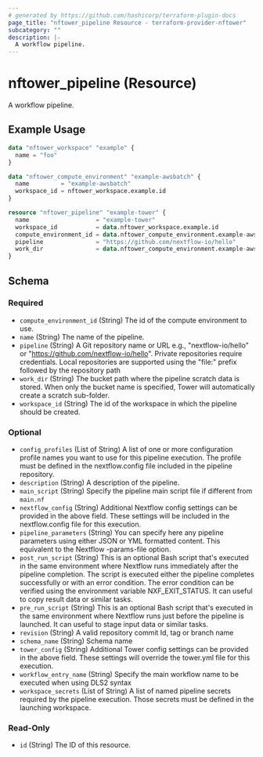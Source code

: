 ```yaml
---
# generated by https://github.com/hashicorp/terraform-plugin-docs
page_title: "nftower_pipeline Resource - terraform-provider-nftower"
subcategory: ""
description: |-
  A workflow pipeline.
---
```


# nftower_pipeline (Resource)

A workflow pipeline.

## Example Usage

```terraform
data "nftower_workspace" "example" {
  name = "foo"
}

data "nftower_compute_environment" "example-awsbatch" {
  name         = "example-awsbatch"
  workspace_id = nftower_workspace.example.id
}

resource "nftower_pipeline" "example-tower" {
  name                   = "example-tower"
  workspace_id           = data.nftower_workspace.example.id
  compute_environment_id = data.nftower_compute_environment.example-awsbatch.id
  pipeline               = "https://github.com/nextflow-io/hello"
  work_dir               = data.nftower_compute_environment.example-awsbatch.aws_batch.0.work_dir
}
```

<!-- schema generated by tfplugindocs -->
## Schema

### Required

- `compute_environment_id` (String) The id of the compute environment to use.
- `name` (String) The name of the pipeline.
- `pipeline` (String) A Git repository name or URL e.g., "nextflow-io/hello" or "https://github.com/nextflow-io/hello". Private repositories require credentials. Local repositories are supported using the "file:" prefix followed by the repository path
- `work_dir` (String) The bucket path where the pipeline scratch data is stored. When only the bucket name is specified, Tower will automatically create a scratch sub-folder.
- `workspace_id` (String) The id of the workspace in which the pipeline should be created.

### Optional

- `config_profiles` (List of String) A list of one or more configuration profile names you want to use for this pipeline execution. The profile must be defined in the nextflow.config file included in the pipeline repository.
- `description` (String) A description of the pipeline.
- `main_script` (String) Specify the pipeline main script file if different from `main.nf`
- `nextflow_config` (String) Additional Nextflow config settings can be provided in the above field. These settings will be included in the nextflow.config file for this execution.
- `pipeline_parameters` (String) You can specify here any pipeline parameters using either JSON or YML formatted content. This equivalent to the Nextflow -params-file option.
- `post_run_script` (String) This is an optional Bash script that's executed in the same environment where Nextflow runs immediately after the pipeline completion. The script is executed either the pipeline completes successfully or with an error condition. The error condition can be verified using the environment variable NXF_EXIT_STATUS. It can useful to copy result data or similar tasks.
- `pre_run_script` (String) This is an optional Bash script that's executed in the same environment where Nextflow runs just before the pipeline is launched. It can useful to stage input data or similar tasks.
- `revision` (String) A valid repository commit Id, tag or branch name
- `schema_name` (String) Schema name
- `tower_config` (String) Additional Tower config settings can be provided in the above field. These settings will override the tower.yml file for this execution.
- `workflow_entry_name` (String) Specify the main workflow name to be executed when using DLS2 syntax
- `workspace_secrets` (List of String) A list of named pipeline secrets required by the pipeline execution. Those secrets must be defined in the launching workspace.

### Read-Only

- `id` (String) The ID of this resource.


